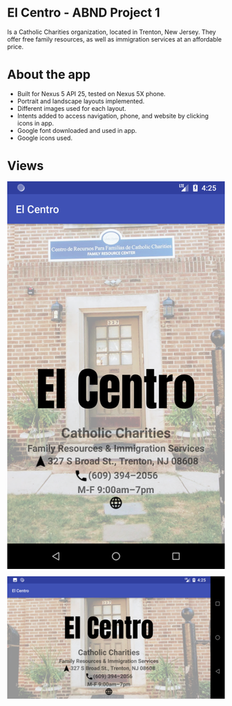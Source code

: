 # El Centro - ABND Project 1

Is a Catholic Charities organization, located in Trenton, New Jersey. They offer free family resources, as well as immigration services at an affordable price.

# About the app

- Built for Nexus 5 API 25, tested on Nexus 5X phone.
- Portrait and landscape layouts implemented.
- Different images used for each layout.
- Intents added to access navigation, phone, and website by clicking icons in app.
- Google font downloaded and used in app.
- Google icons used.

# Views

![portrait-screenshot](app/src/main/res/drawable/el_centro_portait_app.png)

![landscape-screenshot](app/src/main/res/drawable/el_centro_landscape_app.png)
